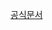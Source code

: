 [공식문서](https://developer.android.com/build?hl=ko&_gl=1*cii5mi*_up*MQ..*_ga*MjA2NTYxNDczNC4xNzExMTMwMjgx*_ga_6HH9YJMN9M*MTcxMTEzMDI4MS4xLjAuMTcxMTEzMDI4MS4wLjAuMA..)
